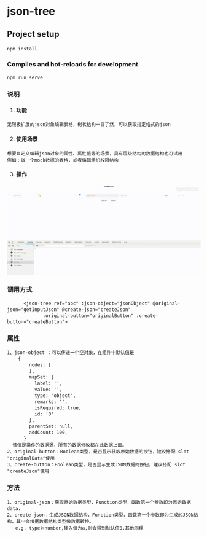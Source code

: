 # json-tree

## Project setup
```
npm install
```

### Compiles and hot-reloads for development
```
npm run serve
```



###  说明
1. #### 功能
```
无限极扩展的json对象编辑表格，树状结构一目了然，可以获取指定格式的json
```
2. #### 使用场景 
 ```
想要自定义编辑json对象的属性、属性值等的场景，具有层级结构的数据结构也可试用
例如：做一个mock数据的表格，或者编辑组织权限结构
```
3. #### 操作
![image](https://github.com/ThingsChange/JsonTree/blob/master/src/assets/20181112_154556.gif)
###  调用方式
```
      <json-tree ref="abc" :json-object="jsonObject" @original-json="getInputJson" @create-json="createJson"
             :original-button="originalButton" :create-button="createButton">
```
### 属性


```
1、json-object ：可以传递一个空对象，在组件中默认值是
    {
        nodes: [
        ],
        mapSet: {
          label: '',
          value: '',
          type: 'object',
          remarks: '',
          isRequired: true,
          id: '0'
        },
        parentSet: null,
        addCount: 100,
      }
  该值是操作的数据源，所有的数据修改都在此数据上面。
2、original-button：Boolean类型，是否显示获取原始数据的按钮，建议搭配 slot "originalData"使用
3、create-button：Boolean类型，是否显示生成JSON数据的按钮，建议搭配 slot "createJson"使用

```

### 方法


```
1、original-json：获取原始数据类型，Function类型，函数第一个参数即为原始数据data.
2、create-json：生成JSON数据结构，Function类型，函数第一个参数即为生成的JSON结构，其中会根据数据结构类型做数据转换。
   e.g. type为number,输入值为a,则会得到默认值0.其他同理


```
